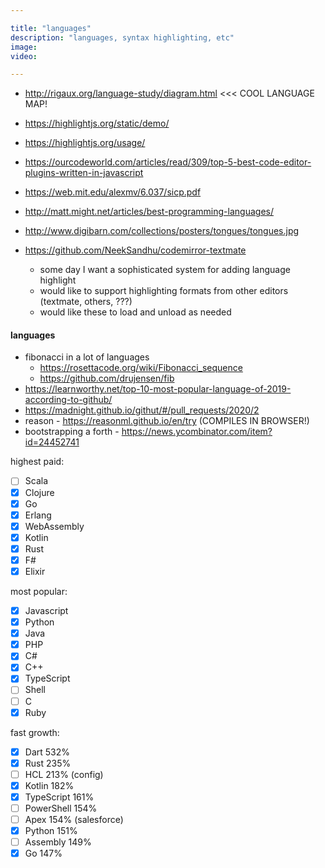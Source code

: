 ```yaml
---

title: "languages"
description: "languages, syntax highlighting, etc"
image:
video:

---
```



- http://rigaux.org/language-study/diagram.html <<< COOL LANGUAGE MAP!

- https://highlightjs.org/static/demo/
- https://highlightjs.org/usage/
- https://ourcodeworld.com/articles/read/309/top-5-best-code-editor-plugins-written-in-javascript

- https://web.mit.edu/alexmv/6.037/sicp.pdf
- http://matt.might.net/articles/best-programming-languages/
- http://www.digibarn.com/collections/posters/tongues/tongues.jpg

- https://github.com/NeekSandhu/codemirror-textmate
	- some day I want a sophisticated system for adding language highlight
	- would like to support highlighting formats from other editors (textmate, others, ???)
	- would like these to load and unload as needed

#### languages
- fibonacci in a lot of languages
	- https://rosettacode.org/wiki/Fibonacci_sequence
	- https://github.com/drujensen/fib
- https://learnworthy.net/top-10-most-popular-language-of-2019-according-to-github/
- https://madnight.github.io/githut/#/pull_requests/2020/2
- reason - https://reasonml.github.io/en/try (COMPILES IN BROWSER!)
- bootstrapping a forth - https://news.ycombinator.com/item?id=24452741

highest paid:
- [ ] Scala
- [X] Clojure
- [X] Go
- [X] Erlang
- [X] WebAssembly
- [X] Kotlin
- [X] Rust
- [X] F#
- [X] Elixir

most popular:
- [X] Javascript
- [X] Python
- [X] Java
- [X] PHP
- [X] C#
- [X] C++
- [X] TypeScript
- [ ] Shell
- [ ] C
- [X] Ruby

fast growth:
- [X] Dart         532%
- [X] Rust         235%
- [ ] HCL          213% (config)
- [X] Kotlin       182%
- [X] TypeScript   161%
- [ ] PowerShell   154%
- [ ] Apex         154% (salesforce)
- [X] Python       151%
- [ ] Assembly     149%
- [X] Go           147%
